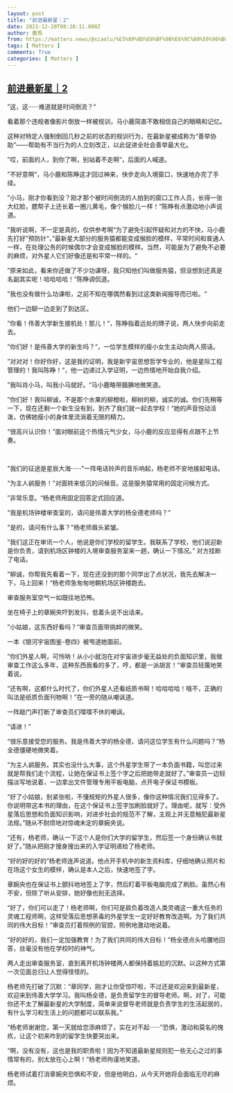 ```yaml
---
layout: post
title: "前进最新星｜2"
date: 2021-12-20T08:28:11.000Z
author: 鹿馬
from: https://matters.news/@xiaolu/%E5%89%8D%E8%BF%9B%E6%9C%80%E6%96%B0%E6%98%9F-2-bafyreibpcmqbpavv4fou2qocr5sqxexdgh23cw4uo4tmvclwmn4oj3lwtu
tags: [ Matters ]
comments: True
categories: [ Matters ]
---
```

<!--1639988891000-->
[前进最新星｜2](https://matters.news/@xiaolu/%E5%89%8D%E8%BF%9B%E6%9C%80%E6%96%B0%E6%98%9F-2-bafyreibpcmqbpavv4fou2qocr5sqxexdgh23cw4uo4tmvclwmn4oj3lwtu)
------

<div>
<p>”这，这······难道就是时间倒流？“</p><p>看着那个违规者像影片倒放一样被规训，马小鹿简直不敢相信自己的眼睛和记忆。</p><p>这种对特定人强制倒回几秒之前的状态的规训行为，在最新星被成称为“善举协助”——帮助有不当行为的人立刻改正，以此促进全社会善举最大化。</p><p>”哎，前面的人，到你了啊，别站着不走啊“，后面的人喊道。</p><p>”不好意啊“，马小鹿和陈睁这才回过神来，快步走向入境窗口，快速地办完了手续。</p><p>”小马，刚才你看到没？刚才那个被时间倒流的人拍到的窗口工作人员，长得一张大红脸，腮帮子上还长着一圈儿黄毛，像个猴脸儿一样！“陈睁有点激动地小声说道。</p><p>”我听说啊，不一定是真的，仅供参考啊“为了避免引起怀疑和对方的不快，马小鹿先打好”预防针“，”最新星大部分的服务猿都能变成猴脸的模样，平常时间和普通人一样，在处理公务的时候偶尔才会变成猴脸的模样。当然，可能是为了避免不必要的麻烦，对外星人它们好像还是和平常一样的。“</p><p>”原来如此，看来你还做了不少功课呀，我只知他们叫做服务猿，但没想到还真是名副其实呢！哈哈哈哈！“陈睁调侃道。</p><p>”我也没有做什么功课啦，之前不知在哪偶然看到过这类新闻报导而已啦。“</p><p>他们一边聊一边走到了到达区。</p><p>”你看！伟善大学新生接机处！那儿！“，陈睁指着远处的牌子说，两人快步向前走去。</p><p>”你们好！是伟善大学的新生吗？“，一位学生模样的瘦小女生主动向两人搭话。</p><p>”对对对！你好你好，这是我的证明，我是新宇宙思想哲学专业的，他是星际工程管理的！我叫陈睁！“，他一边递过入学证明，一边热情地开始自我介绍。</p><p>”我叫肖小马，叫我小马就好。“马小鹿略带腼腆地微笑道。</p><p>”你们好！我叫柳诚，不是那个水果的柳橙啦，柳树的柳，诚实的诚。你们先稍等一下，现在还剩一个新生没有到，到齐了我们就一起去学校！“她的声音悦动活泼，仿佛她瘦小的身体里流淌着无限的精力。</p><p>“很高兴认识你！”面对眼前这个热情元气少女，马小鹿的反应显得有点跟不上节奏。</p><p><br></p><p>"我们的征途是星辰大海······"一阵电话铃声的音乐响起，杨老师不安地接起电话。</p><p>“为主人鹟服务！"对面转来低沉的问候音。这是服务猿常用的固定问候方式。</p><p>”非常乐意。“杨老师用固定回答定式回应道。</p><p>"我是机场钟楼审查室的，请问是伟善大学的杨全德老师吗？"</p><p>"是的，请问有什么事？"杨老师眉头紧皱。</p><p>”我们这正在审讯一个人，他说是你们学校的留学生。我联系了学校，他们说迎新是你负责，请到机场区钟楼的入境审查服务室来一趟，确认一下情况。” 对方挂断了电话。</p><p>”柳诚，你帮我先看着一下，现在还没到的那个同学出了点状况，我先去解决一下，马上回来！“杨老师急匆匆地朝机场区钟楼跑去。</p><p>审查服务室空气一如既往地恐怖。</p><p>坐在椅子上的章婉央吓到发抖，低着头说不出话来。</p><p>”小姑娘，这东西好看吗？“审查员面带挑衅的微笑。</p><p>一本《银河宇宙图鉴-卷四》被甩道她面前。</p><p>”你们外星人啊，可怜呐！从小小就泡在对宇宙进步毫无益处的负面知识里，我做审查工作这么多年，这种东西我看的多了，哼，都是一派胡言！“审查员轻蔑地笑着说。</p><p>”还有啊，这都什么时代了，你们外星人还看纸质书啊！哈哈哈哈！哦不，正确的叫法是纸质负面刊物啊！”在一旁的随从嘲讽道。</p><p>一阵敲门声打断了审查员们喋喋不休的嘲讽。</p><p>“请进！”</p><p>“很乐意接受您的服务。我是伟善大学的杨全德，请问这位学生有什么问题吗？”杨全德僵硬地微笑着。</p><p>“为主人鹟服务。其实也没什么大事，这个外星学生带了一本负面书籍，叫您过来就是帮我们走个流程，让她在保证书上签个字之后把她带走就好了。”审查员一边轻描淡写地说着，一边拿出文件管理专用平板电脑，点开电子保证书模板。</p><p>“好了小姑娘，别紧张啦，不懂规矩的外星人很多，像你这种情况我们见得多了。你说明带这本书的理由，在这个保证书上签字加刷脸就好了。理由呢，就写：受外星落后思想和负面知识影响，对进步社会的规范不了解，主观上并无意触犯最新星法规。”随从不耐烦地对惊魂未定的章婉央说。</p><p>“还有，杨老师，确认一下这个人是你们大学的留学生，然后签一个身份确认书就好了。”随从把刚才搜身搜出来的入学证明递给了杨老师。</p><p>“好的好的好的”杨老师连声说道。他点开手机中的新生资料库，仔细地确认照片和在场这个女生的模样，确认是本人之后，快速地签了字。</p><p>章婉央也在保证书上颤抖地地签上了字，然后盯着平板电脑完成了刷脸。虽然心有不安，但除了听从安排，她好像也别无选择。</p><p>“好了，你们可以走了！杨老师啊，你们可是肩负着改造人类灵魂这一重大任务的灵魂工程师啊，这样受落后思想荼毒的外星学生一定好好教育改造啊。为了我们共同的伟大目标！”审查员打着照例的官腔，照例地激动地说着。</p><p>“好的好的，我们一定加强教育！为了我们共同的伟大目标！”杨全德点头哈腰地回答，丝毫没有他在学校时的神气。</p><p>两人走出审查服务室，直到离开机场钟楼两人都保持着尴尬的沉默。以这种方式第一次见面总归让人觉得怪怪的。</p><p>杨老师先打破了沉默：“章同学，刚才让你受惊吓啦，不过还是欢迎来到最新星，欢迎来到伟善大学学习。我叫杨全德，是负责留学生的督导老师。啊，对了，可能你还不太了解最新星的大学制度，简单来说督导老师就是负责学生的生活起居的，有什么学习和生活上的问题都可以联系我。”</p><p>“杨老师谢谢您，第一天就给您添麻烦了，实在对不起······”恐惧，激动和莫名的愧疚，让这个初来咋到的留学生快要哭出来。</p><p>“啊，没有没有，这也是我的职责啦！因为不知道最新星规则犯一些无心之过的事情常有的，别太放在心上啊！”杨老师拘谨地笑道。</p><p>杨老师试着打消章婉央恐惧和不安，但是他明白，从今天开她将会面临无尽的麻烦。</p><p><br></p><p><br></p>
</div>

